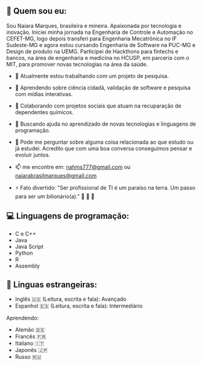 ## :ribbon: Quem sou eu:

<!--**naiarams/naiarams** is a ✨ _special_ ✨ repository because its `README.md` (this file) appears on your GitHub profile.-->

Sou Naiara Marques, brasileira e mineira. Apaixonada por tecnologia e inovação. Iniciei minha jornada na Engenharia de Controle e Automação no CEFET-MG, logo depois transferi para Engenharia Mecatrônica no IF Sudeste-MG e agora estou cursando Engenharia de Software na PUC-MG e Design de produto na UEMG. Participei de Hackthons para fintechs e bancos, na área de engenharia e medicina no HCUSP, em parceria com o MIT, para promover novas tecnologias na área da saúde. 

- :mag_right: Atualmente estou trabalhando com um projeto de pesquisa.
- 🌱 Aprendendo sobre ciência cidadã, validação de software e pesquisa com mídias interativas.
- 👯 Colaborando com projetos sociais que atuam na recuparação de dependentes químicos.
- 🤔 Buscando ajuda no aprendizado de novas tecnologias e linguagens de programação.
- 💬 Pode me perguntar sobre alguma coisa relacionada ao que estudo ou já estudei. Acredito que com uma boa conversa conseguimos pensar e evoluir juntos.
- 📫 me encontre em: nahms777@gmail.com ou naiarabrasilmarques@gmail.com

- ⚡ Fato divertido: "Ser profissional de TI é um paraíso na terra. Um passo para ser um bilionário(a)." :wine_glass: :bank: :gem:


## :computer: Linguagens de programação:

* C e C++
* Java 
* Java Script 
* Python 
* R 
* Assembly 

## :tongue: Linguas estrangeiras:

* Inglês :us: (Leitura, escrita e fala): Avançado
* Espanhol :es: (Leitura, escrita e fala): Intermediário

Aprendendo:
- Alemão :de:
- Francês :fr:
- Italiano :it:
- Japonês :jp:
- Russo :ru:
